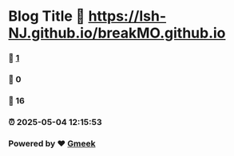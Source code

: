 # Blog Title :link: https://lsh-NJ.github.io/breakMO.github.io 
### :page_facing_up: [1](https://lsh-NJ.github.io/breakMO.github.io/tag.html) 
### :speech_balloon: 0 
### :hibiscus: 16 
### :alarm_clock: 2025-05-04 12:15:53 
### Powered by :heart: [Gmeek](https://github.com/Meekdai/Gmeek)
